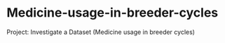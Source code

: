 # Medicine-usage-in-breeder-cycles
Project: Investigate a Dataset (Medicine usage in breeder cycles)

